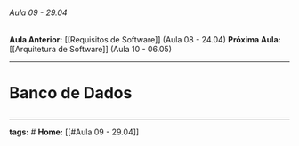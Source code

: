 ###### Aula 09 - 29.04
**Aula Anterior:** [[Requisitos de Software]] (Aula 08 - 24.04)
**Próxima Aula:** [[Arquitetura de Software]] (Aula 10 - 06.05)

---
# Banco de Dados
## 


---
**tags:** #
**Home:** [[#Aula 09 - 29.04]]
